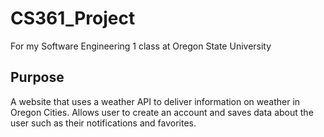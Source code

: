 # CS361_Project
For my Software Engineering 1 class at Oregon State University
## Purpose
A website that uses a weather API to deliver information on weather in Oregon Cities. Allows user to create an account and saves data about the user such as their notifications and favorites.
